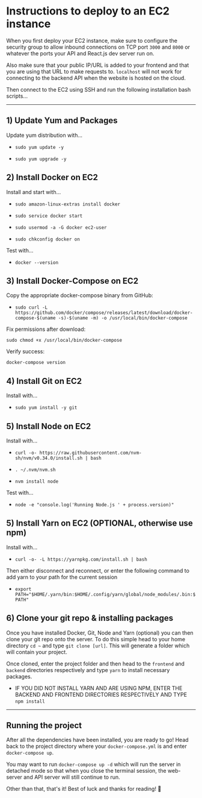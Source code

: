 # Instructions to deploy to an EC2 instance

When you first deploy your EC2 instance, make sure to configure the security group to allow inbound connections on TCP port `3000` and `8000` or whatever the ports your API and React.js dev server run on.

Also make sure that your public IP/URL is added to your frontend and that you are using that URL to make requests to. `localhost` will not work for connecting to the backend API when the website is hosted on the cloud.

Then connect to the EC2 using SSH and run the following installation bash scripts...
___
## 1) Update Yum and Packages

Update yum distribution with...

- `sudo yum update -y`

- `sudo yum upgrade -y`

## 2) Install Docker on EC2

Install and start with...

- `sudo amazon-linux-extras install docker`

- `sudo service docker start`

- `sudo usermod -a -G docker ec2-user`

- `sudo chkconfig docker on`

Test with...

- `docker --version`

## 3) Install Docker-Compose on EC2

Copy the appropriate docker-compose binary from GitHub:

- `sudo curl -L https://github.com/docker/compose/releases/latest/download/docker-compose-$(uname -s)-$(uname -m) -o /usr/local/bin/docker-compose`

Fix permissions after download:

`sudo chmod +x /usr/local/bin/docker-compose`

Verify success:

`docker-compose version`

## 4) Install Git on EC2

Install with...

- `sudo yum install -y git`

## 5) Install Node on EC2

Install with...

- `curl -o- https://raw.githubusercontent.com/nvm-sh/nvm/v0.34.0/install.sh | bash`

- `. ~/.nvm/nvm.sh`

- `nvm install node`

Test with...

- `node -e "console.log('Running Node.js ' + process.version)"`

## 5) Install Yarn on EC2 (OPTIONAL, otherwise use npm)

Install with...

- `curl -o- -L https://yarnpkg.com/install.sh | bash`

Then either disconnect and reconnect, or enter the following command to add yarn to your path for the current session

- `export PATH="$HOME/.yarn/bin:$HOME/.config/yarn/global/node_modules/.bin:$PATH"`

## 6) Clone your git repo & installing packages

Once you have installed Docker, Git, Node and Yarn (optional) you can then clone your git repo onto the server. To do this simple head to your home directory `cd ~` and type `git clone [url]`. This will generate a folder which will contain your project.

Once cloned, enter the project folder and then head to the `frontend` and `backend` directories respectively and type `yarn` to install necessary packages. 

- IF YOU DID NOT INSTALL YARN AND ARE USING NPM, ENTER THE BACKEND AND FRONTEND DIRECTORIES RESPECTIVELY AND TYPE `npm install`
___
## Running the project

After all the dependencies have been installed, you are ready to go! Head back to the project directory where your `docker-compose.yml` is and enter `docker-compose up`. 

You may want to run `docker-compose up -d` which will run the server in detached mode so that when you close the terminal session, the web-server and API server will still continue to run.

Other than that, that's it! Best of luck and thanks for reading! :beers: